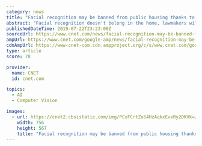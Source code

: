 ```yaml
---
category: news
title: "Facial recognition may be banned from public housing thanks to proposed law"
abstract: "Facial recognition doesn't belong in the home, lawmakers will propose in landmark legislation in Congress this week. As landlords across the country continue to install smart home technology and tenants worry about unchecked surveillance, there's been ..."
publishedDateTime: 2019-07-22T23:23:00Z
sourceUrl: https://www.cnet.com/news/facial-recognition-may-be-banned-from-public-housing-thanks-to-proposed-law/
ampUrl: https://www.cnet.com/google-amp/news/facial-recognition-may-be-banned-from-public-housing-thanks-to-proposed-law/
cdnAmpUrl: https://www-cnet-com.cdn.ampproject.org/c/s/www.cnet.com/google-amp/news/facial-recognition-may-be-banned-from-public-housing-thanks-to-proposed-law/
type: article
score: 78

provider:
  name: CNET
  id: cnet.com

topics:
  - AI
  - Computer Vision

images:
  - url: https://cnet2.cbsistatic.com/img/PCxFCrtZoS4HzAqkxEvxRy2DKVk=/756x567/2019/07/22/cabebf0c-0fb2-495d-8825-07907e8e59fe/gettyimages-135627372.jpg
    width: 756
    height: 567
    title: "Facial recognition may be banned from public housing thanks to proposed law"
---
```

